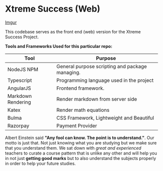 # Xtreme Success (Web)

[Imgur](https://i.imgur.com/LVOwc85.png)

This codebase serves as the front end (web) version for the Xtreme Success Project.

**Tools and Frameworks Used for this particular repo:**


| Tool               | Purpose                                         |
|--------------------|-------------------------------------------------|
| NodeJS NPM         | General purpose scripting and package managing. |
| Typescript         | Programming language used in the project        |
| AngularJS          | Frontend framework.                             |
| Markdown Rendering | Render markdown from server side                |
| Katex              | Render math equations                           |
| Bulma              | CSS Framework, Lightweight and Beautiful        |
| Razorpay           | Payment Provider                                |



Albert Einstein said **"Any fool can know. The point is to understand."**. Our motto is just that. Not just knowing what you are studying but we make sure that you understand them. We sat down with *great and experienced* teachers to curate a course pattern that is unlike any other and will help you in not just **getting good marks** but to also understand the subjects properly in order to help your future studies.
